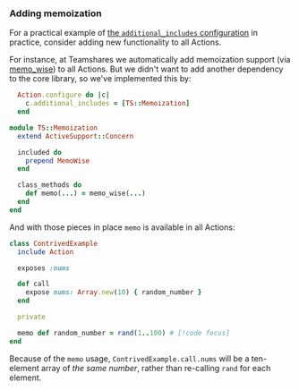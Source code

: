 ### Adding memoization

For a practical example of [the `additional_includes` configuration](/reference/configuration#additional-includes) in practice, consider adding new functionality to all Actions.

For instance, at Teamshares we automatically add memoization support (via [memo_wise](https://github.com/panorama-ed/memo_wise)) to all Actions.  But we didn't want to add another dependency to the core library, so we've implemented this by:


```ruby
  Action.configure do |c|
    c.additional_includes = [TS::Memoization]
  end
```

```ruby
module TS::Memoization
  extend ActiveSupport::Concern

  included do
    prepend MemoWise
  end

  class_methods do
    def memo(...) = memo_wise(...)
  end
end
```

And with those pieces in place `memo` is available in all Actions:

```ruby
class ContrivedExample
  include Action

  exposes :nums

  def call
    expose nums: Array.new(10) { random_number }
  end

  private

  memo def random_number = rand(1..100) # [!code focus]
end
```

Because of the `memo` usage, `ContrivedExample.call.nums` will be a ten-element array of _the same number_, rather than re-calling `rand` for each element.
